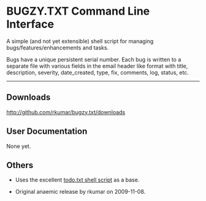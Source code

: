 BUGZY.TXT Command Line Interface
================================

A simple (and not yet extensible) shell script for managing bugs/features/enhancements and tasks.

Bugs have a unique persistent serial number. Each bug is written to a separate file with various fields
in the email header like format with title, description, severity, date_created, type, fix, comments,
log, status, etc.

---

Downloads
---------

<http://github.com/rkumar/bugzy.txt/downloads>

User Documentation
------------------

None yet.

Others
------

- Uses the excellent [todo.txt shell script](http://github.com/ginatrapani/todo.txt-cli) as a base.

- Original anaemic release by rkumar on 2009-11-08.
